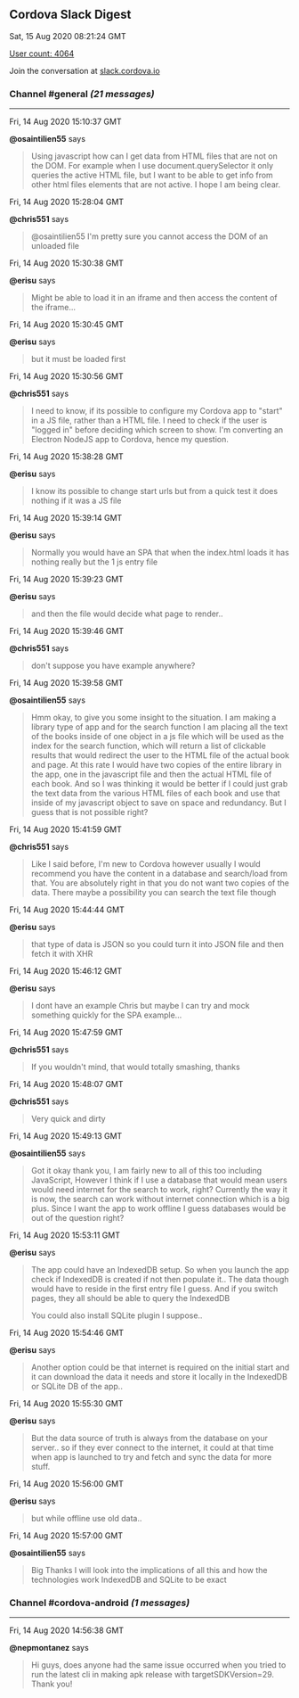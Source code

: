 ## Cordova Slack Digest
Sat, 15 Aug 2020 08:21:24 GMT

[User count: 4064](https://cordova.slack.com/)


Join the conversation at [slack.cordova.io](http://slack.cordova.io/)

### __Channel #general__ _(21 messages)_
---

Fri, 14 Aug 2020 15:10:37 GMT

__@osaintilien55__ says 
> Using javascript how can I get data from HTML files that are not on the DOM. For example when I use document.querySelector it only queries the active HTML file, but I want to be able to get info from other html files elements that are not active. I hope I am being clear.
> 

Fri, 14 Aug 2020 15:28:04 GMT

__@chris551__ says 
> @osaintilien55 I'm pretty sure you cannot access the DOM of an unloaded file
> 

Fri, 14 Aug 2020 15:30:38 GMT

__@erisu__ says 
> Might be able to load it in an iframe and then access the content of the iframe…
> 

Fri, 14 Aug 2020 15:30:45 GMT

__@erisu__ says 
> but it must be loaded first
> 

Fri, 14 Aug 2020 15:30:56 GMT

__@chris551__ says 
> I need to know, if its possible to configure my Cordova app to "start" in a JS file, rather than a HTML file. I need to check if the user is "logged in" before deciding which screen to show. I'm converting an Electron NodeJS app to Cordova, hence my question.
> 

Fri, 14 Aug 2020 15:38:28 GMT

__@erisu__ says 
> I know its possible to change start urls but from a quick test it does nothing if it was a JS file
> 

Fri, 14 Aug 2020 15:39:14 GMT

__@erisu__ says 
> Normally you would have an SPA that when the index.html loads it has nothing really but the 1 js entry file
> 

Fri, 14 Aug 2020 15:39:23 GMT

__@erisu__ says 
> and then the file would decide what page to render..
> 

Fri, 14 Aug 2020 15:39:46 GMT

__@chris551__ says 
> don't suppose you have example anywhere?
> 

Fri, 14 Aug 2020 15:39:58 GMT

__@osaintilien55__ says 
> Hmm okay, to give you some insight to the situation. I am making a library type of app and for the search function I am placing all the text of the books inside of one object in a js file which will be used as the index for the search function, which will return a list of clickable results that would redirect the user to the HTML file of the actual book and page. At this rate I would have two copies of the entire library in the app, one in the javascript file and then the actual HTML file of each book. And so I was thinking it would be better if I could just grab the text data from the various HTML files of each book and use that inside of my javascript object to save on space and redundancy. But I guess that is not possible right?
> 

Fri, 14 Aug 2020 15:41:59 GMT

__@chris551__ says 
> Like I said before, I'm new to Cordova however usually I would recommend you have the content in a database and search/load from that. You are absolutely right in that you do not want two copies of the data. There maybe a possibility you can search the text file though
> 

Fri, 14 Aug 2020 15:44:44 GMT

__@erisu__ says 
> that type of data is JSON so you could turn it into JSON file and then fetch it with XHR
> 

Fri, 14 Aug 2020 15:46:12 GMT

__@erisu__ says 
> I dont have an example Chris but maybe I can try and mock something quickly for the SPA example…
> 

Fri, 14 Aug 2020 15:47:59 GMT

__@chris551__ says 
> If you wouldn't mind, that would totally smashing, thanks
> 

Fri, 14 Aug 2020 15:48:07 GMT

__@chris551__ says 
> Very quick and dirty
> 

Fri, 14 Aug 2020 15:49:13 GMT

__@osaintilien55__ says 
> Got it okay thank you, I am fairly new to all of this too including JavaScript, However I think if I use a database that would mean users would need internet for the search to work, right? Currently the way it is now, the search can work without internet connection which is a big plus. Since I want the app to work offline I guess databases would be out of the question right?
> 

Fri, 14 Aug 2020 15:53:11 GMT

__@erisu__ says 
> The app could have an IndexedDB setup. So when you launch the app check if IndexedDB is created if not then populate it.. The data though would have to reside in the first entry file I guess. And if you switch pages, they all should be able to query the IndexedDB
> 
> You could also install SQLite plugin I suppose..
> 

Fri, 14 Aug 2020 15:54:46 GMT

__@erisu__ says 
> Another option could be that internet is required on the initial start and it can download the data it needs and store it locally in the IndexedDB or SQLite DB of the app..
> 

Fri, 14 Aug 2020 15:55:30 GMT

__@erisu__ says 
> But the data source of truth is always from the database on your server.. so if they ever connect to the internet, it could at that time when app is launched to try and fetch and sync the data for more stuff.
> 

Fri, 14 Aug 2020 15:56:00 GMT

__@erisu__ says 
> but while offline use old data..
> 

Fri, 14 Aug 2020 15:57:00 GMT

__@osaintilien55__ says 
> Big Thanks I will look into the implications of all this and how the technologies work  IndexedDB and SQLite to be exact
> 

### __Channel #cordova-android__ _(1 messages)_
---

Fri, 14 Aug 2020 14:56:38 GMT

__@nepmontanez__ says 
> Hi guys, does anyone had the same issue occurred when you tried to run the latest cli in making apk release with targetSDKVersion=29. Thank you!
> 
